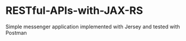 # RESTful-APIs-with-JAX-RS
Simple messenger application implemented with Jersey and tested with Postman
